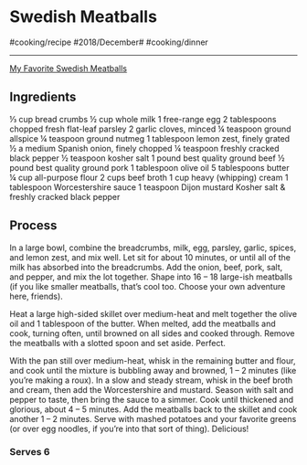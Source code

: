 # Swedish Meatballs
#cooking/recipe #2018/December# #cooking/dinner
- - - -
[My Favorite Swedish Meatballs](https://dennistheprescott.com/2018/11/02/my-favourite-swedish-meatballs/)

## Ingredients
⅓ cup bread crumbs
½ cup whole milk
1 free-range egg
2 tablespoons chopped fresh flat-leaf parsley
2 garlic cloves, minced
¼ teaspoon ground allspice
¼ teaspoon ground nutmeg
1 tablespoon lemon zest, finely grated
½ a medium Spanish onion, finely chopped
¼ teaspoon freshly cracked black pepper
½ teaspoon kosher salt
1 pound best quality ground beef
½ pound best quality ground pork
1 tablespoon olive oil
5 tablespoons butter
¼ cup all-purpose flour
2 cups beef broth
1 cup heavy (whipping) cream
1 tablespoon Worcestershire sauce
1 teaspoon Dijon mustard
Kosher salt & freshly cracked black pepper

## Process
In a large bowl, combine the breadcrumbs, milk, egg, parsley, garlic, spices, and lemon zest, and mix well. Let sit for about 10 minutes, or until all of the milk has absorbed into the breadcrumbs. Add the onion, beef, pork, salt, and pepper, and mix the lot together. Shape into 16 – 18 large-ish meatballs (if you like smaller meatballs, that’s cool too. Choose your own adventure here, friends).

Heat a large high-sided skillet over medium-heat and melt together the olive oil and 1 tablespoon of the butter. When melted, add the meatballs and cook, turning often,  until browned on all sides and cooked through. Remove the meatballs with a slotted spoon and set aside. Perfect. 

With the pan still over medium-heat, whisk in the remaining butter and flour, and cook until the mixture is bubbling away and browned, 1 – 2 minutes (like you’re making a roux). In a slow and steady stream, whisk in the beef broth and cream, then add the Worcestershire and mustard. Season with salt and pepper to taste, then bring the sauce to a simmer. Cook until thickened and glorious, about 4 – 5 minutes. Add the meatballs back to the skillet and cook another 1 – 2 minutes. Serve with mashed potatoes and your favorite greens (or over egg noodles, if you’re into that sort of thing). Delicious!   

### Serves 6

